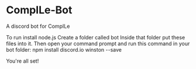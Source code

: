 # CompILe-Bot
A discord bot for CompILe

To run install node.js
Create a folder called bot
Inside that folder put these files into it.
Then open your command prompt and run this command in your bot folder:
npm install discord.io winston --save

You're all set!
